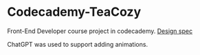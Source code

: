 # Codecademy-TeaCozy

Front-End Developer course project in codecademy.
[Design spec](https://content.codecademy.com/courses/freelance-1/unit-4/img-tea-cozy-redline.jpg)


ChatGPT was used to support adding animations.
